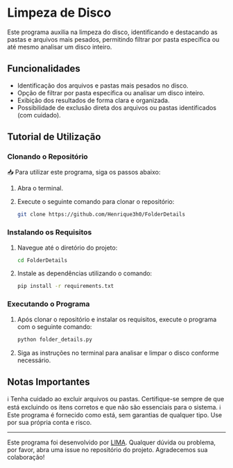 # Limpeza de Disco

Este programa auxilia na limpeza do disco, identificando e destacando as pastas e arquivos mais pesados, permitindo filtrar por pasta específica ou até mesmo analisar um disco inteiro.

## Funcionalidades

- Identificação dos arquivos e pastas mais pesados no disco.
- Opção de filtrar por pasta específica ou analisar um disco inteiro.
- Exibição dos resultados de forma clara e organizada.
- Possibilidade de exclusão direta dos arquivos ou pastas identificados (com cuidado).

## Tutorial de Utilização

### Clonando o Repositório

📥 Para utilizar este programa, siga os passos abaixo:

1. Abra o terminal.
2. Execute o seguinte comando para clonar o repositório:

   ```bash
   git clone https://github.com/Henrique3h0/FolderDetails
   ```

### Instalando os Requisitos

1. Navegue até o diretório do projeto:

   ```bash
   cd FolderDetails
   ```

2. Instale as dependências utilizando o comando:

   ```bash
   pip install -r requirements.txt
   ```

### Executando o Programa

1. Após clonar o repositório e instalar os requisitos, execute o programa com o seguinte comando:

   ```bash
   python folder_details.py
   ```

2. Siga as instruções no terminal para analisar e limpar o disco conforme necessário.

## Notas Importantes

ℹ️ Tenha cuidado ao excluir arquivos ou pastas. Certifique-se sempre de que está excluindo os itens corretos e que não são essenciais para o sistema.
ℹ️ Este programa é fornecido como está, sem garantias de qualquer tipo. Use por sua própria conta e risco.

---

Este programa foi desenvolvido por [LIMA](https://github.com/Henrique3h0). Qualquer dúvida ou problema, por favor, abra uma issue no repositório do projeto. Agradecemos sua colaboração!
